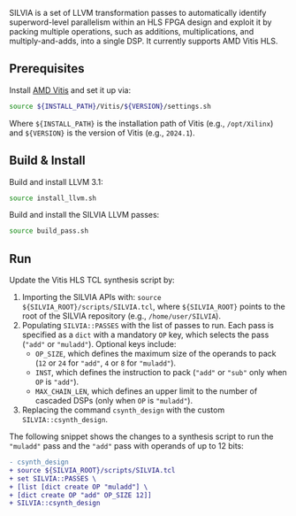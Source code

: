 SILVIA is a set of LLVM transformation passes to automatically identify superword-level parallelism within an HLS FPGA design and exploit it by packing multiple operations, such as additions, multiplications, and multiply-and-adds, into a single DSP.
It currently supports AMD Vitis HLS.

## Prerequisites
Install [AMD Vitis](https://www.xilinx.com/support/download/index.html/content/xilinx/en/downloadNav/vitis.html) and set it up via:
```bash
source ${INSTALL_PATH}/Vitis/${VERSION}/settings.sh
```
Where `${INSTALL_PATH}` is the installation path of Vitis (e.g., `/opt/Xilinx`) and `${VERSION}` is the version of Vitis (e.g., `2024.1`).

## Build & Install
Build and install LLVM 3.1:
```bash
source install_llvm.sh
```
Build and install the SILVIA LLVM passes:
```bash
source build_pass.sh
```

## Run
Update the Vitis HLS TCL synthesis script by:
1. Importing the SILVIA APIs with: `source ${SILVIA_ROOT}/scripts/SILVIA.tcl`, where `${SILVIA_ROOT}` points to the root of the SILVIA repository (e.g., `/home/user/SILVIA`).
2. Populating `SILVIA::PASSES` with the list of passes to run.
   Each pass is specified as a `dict` with a mandatory `OP` key, which selects the pass (`"add"` or `"muladd"`).
   Optional keys include:
   * `OP_SIZE`, which defines the maximum size of the operands to pack (`12` or `24` for `"add"`, `4` or `8` for `"muladd"`).
   * `INST`, which defines the instruction to pack (`"add"` or `"sub"` only when `OP` is `"add"`).
   * `MAX_CHAIN_LEN`, which defines an upper limit to the number of cascaded DSPs (only when `OP` is `"muladd"`).
4. Replacing the command `csynth_design` with the custom `SILVIA::csynth_design`.

The following snippet shows the changes to a synthesis script to run the `"muladd"` pass and the `"add"` pass with operands of up to 12 bits:
```diff
- csynth_design
+ source ${SILVIA_ROOT}/scripts/SILVIA.tcl
+ set SILVIA::PASSES \
+ [list [dict create OP "muladd"] \
+ [dict create OP "add" OP_SIZE 12]]
+ SILVIA::csynth_design
```
